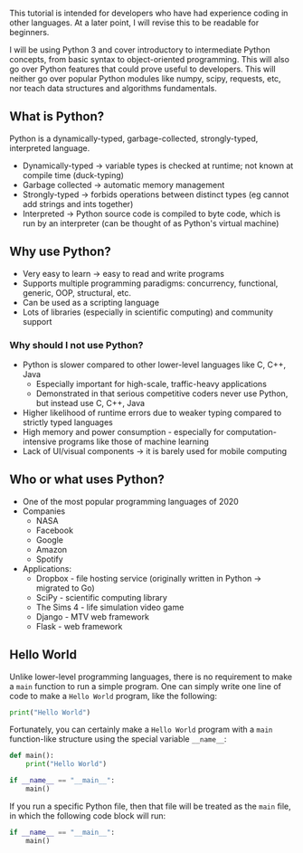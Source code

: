 This tutorial is intended for developers who have had experience coding in other languages. At a later point, I will revise this to be readable for beginners. 

I will be using Python 3 and cover introductory to intermediate Python concepts, from basic syntax to object-oriented programming. This will also go over Python features that could prove useful to developers. This will neither go over popular Python modules like numpy, scipy, requests, etc, nor teach data structures and algorithms fundamentals.

## What is Python?

Python is a dynamically-typed, garbage-collected, strongly-typed, interpreted language.

- Dynamically-typed -> variable types is checked at runtime; not known at compile time (duck-typing)
- Garbage collected -> automatic memory management
- Strongly-typed -> forbids operations between distinct types (eg cannot add strings and ints together)
- Interpreted -> Python source code is compiled to byte code, which is run by an interpreter (can be thought of as Python's virtual machine)
## Why use Python?
- Very easy to learn -> easy to read and write programs
- Supports multiple programming paradigms: concurrency, functional, generic, OOP, structural, etc.
- Can be used as a scripting language
- Lots of libraries (especially in scientific computing) and community support
### Why should I not use Python?
- Python is slower compared to other lower-level languages like C, C++, Java
    - Especially important for high-scale, traffic-heavy applications
    - Demonstrated in that serious competitive coders never use Python, but instead use C, C++, Java
- Higher likelihood of runtime errors due to weaker typing compared to strictly typed languages
- High memory and power consumption - especially for computation-intensive programs like those of machine learning
- Lack of UI/visual components -> it is barely used for mobile computing

## Who or what uses Python?
- One of the most popular programming languages of 2020
- Companies
    - NASA
    - Facebook
    - Google
    - Amazon
    - Spotify
- Applications:
    - Dropbox - file hosting service (originally written in Python -> migrated to Go)
    - SciPy - scientific computing library
    - The Sims 4 - life simulation video game
    - Django - MTV web framework
    - Flask - web framework

## Hello World
Unlike lower-level programming languages, there is no requirement to make a `main` function to run a simple program. One can simply write one line of code to make a `Hello World` program, like the following:
``` python
print("Hello World")
```
Fortunately, you can certainly make a `Hello World` program with a `main` function-like structure using the special variable `__name__`:
``` python
def main():
    print("Hello World")

if __name__ == "__main__":
    main()
```
If you run a specific Python file, then that file will be treated as the `main` file, in which the following code block will run:
```python
if __name__ == "__main__":
    main()
```

